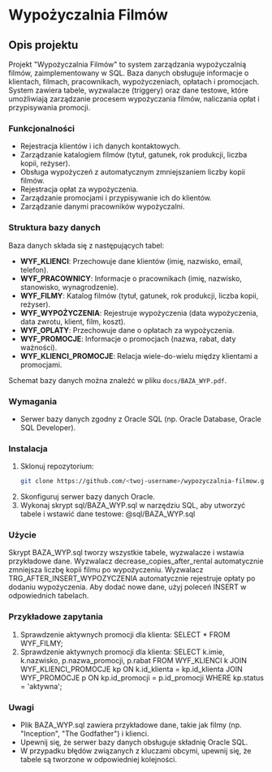 # Wypożyczalnia Filmów

## Opis projektu
Projekt "Wypożyczalnia Filmów" to system zarządzania wypożyczalnią filmów, zaimplementowany w SQL. Baza danych obsługuje informacje o klientach, filmach, pracownikach, wypożyczeniach, opłatach i promocjach. System zawiera tabele, wyzwalacze (triggery) oraz dane testowe, które umożliwiają zarządzanie procesem wypożyczania filmów, naliczania opłat i przypisywania promocji.

### Funkcjonalności
- Rejestracja klientów i ich danych kontaktowych.
- Zarządzanie katalogiem filmów (tytuł, gatunek, rok produkcji, liczba kopii, reżyser).
- Obsługa wypożyczeń z automatycznym zmniejszaniem liczby kopii filmów.
- Rejestracja opłat za wypożyczenia.
- Zarządzanie promocjami i przypisywanie ich do klientów.
- Zarządzanie danymi pracowników wypożyczalni.

### Struktura bazy danych
Baza danych składa się z następujących tabel:
- **WYF_KLIENCI**: Przechowuje dane klientów (imię, nazwisko, email, telefon).
- **WYF_PRACOWNICY**: Informacje o pracownikach (imię, nazwisko, stanowisko, wynagrodzenie).
- **WYF_FILMY**: Katalog filmów (tytuł, gatunek, rok produkcji, liczba kopii, reżyser).
- **WYF_WYPOŻYCZENIA**: Rejestruje wypożyczenia (data wypożyczenia, data zwrotu, klient, film, koszt).
- **WYF_OPLATY**: Przechowuje dane o opłatach za wypożyczenia.
- **WYF_PROMOCJE**: Informacje o promocjach (nazwa, rabat, daty ważności).
- **WYF_KLIENCI_PROMOCJE**: Relacja wiele-do-wielu między klientami a promocjami.

Schemat bazy danych można znaleźć w pliku `docs/BAZA_WYP.pdf`.

### Wymagania
- Serwer bazy danych zgodny z Oracle SQL (np. Oracle Database, Oracle SQL Developer).

### Instalacja
1. Sklonuj repozytorium:
   ```bash
   git clone https://github.com/<twoj-username>/wypozyczalnia-filmow.git
2. Skonfiguruj serwer bazy danych Oracle.
3. Wykonaj skrypt sql/BAZA_WYP.sql w narzędziu SQL, aby utworzyć tabele i wstawić dane testowe:
@sql/BAZA_WYP.sql

### Użycie
Skrypt BAZA_WYP.sql tworzy wszystkie tabele, wyzwalacze i wstawia przykładowe dane.
Wyzwalacz decrease_copies_after_rental automatycznie zmniejsza liczbę kopii filmu po wypożyczeniu.
Wyzwalacz TRG_AFTER_INSERT_WYPOZYCZENIA automatycznie rejestruje opłaty po dodaniu wypożyczenia.
Aby dodać nowe dane, użyj poleceń INSERT w odpowiednich tabelach.

### Przykładowe zapytania
1. Sprawdzenie aktywnych promocji dla klienta:
SELECT * FROM WYF_FILMY;
2. Sprawdzenie aktywnych promocji dla klienta:
SELECT k.imie, k.nazwisko, p.nazwa_promocji, p.rabat
FROM WYF_KLIENCI k
JOIN WYF_KLIENCI_PROMOCJE kp ON k.id_klienta = kp.id_klienta
JOIN WYF_PROMOCJE p ON kp.id_promocji = p.id_promocji
WHERE kp.status = 'aktywna';

### Uwagi
- Plik BAZA_WYP.sql zawiera przykładowe dane, takie jak filmy (np. "Inception", "The Godfather") i klienci.
- Upewnij się, że serwer bazy danych obsługuje składnię Oracle SQL.
- W przypadku błędów związanych z kluczami obcymi, upewnij się, że tabele są tworzone w odpowiedniej kolejności.
